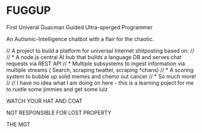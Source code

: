 # FUGGUP
First Univeral Guacman Guided Ultra-sperged Programmer

An Autismic-Intelligence chatbot with a flair for the chaotic.

// A project to build a platform for universal Internet shitposting based on:
//
// * A node.js central AI hub that builds a language DB and serves chat requests via REST API
// * Multiple subsystems to ingest information via multiple streams ( Search, scraping twatter, scraping *chans)
// * A scoring system to bubble up solid memes and chemo out cancer
// * So much more!
//
// I have no idea what I am doing on here - this is a learning poject for me to rustle some jimmies and get some lulz


WATCH YOUR HAT AND COAT

NOT RESPONSIBLE FOR LOST PROPERTY

THE MGT
